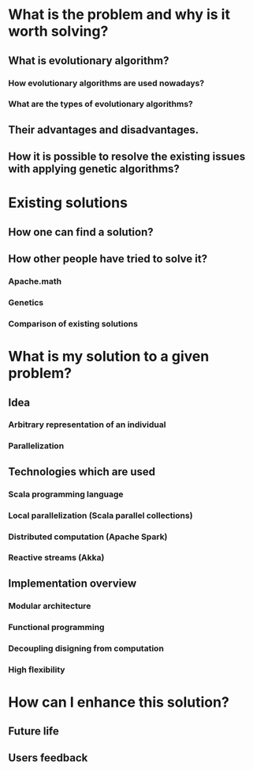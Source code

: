 # What is the problem and why is it worth solving?

## What is evolutionary algorithm?
### How evolutionary algorithms are used nowadays?
### What are the types of evolutionary algorithms?

## Their advantages and disadvantages.

## How it is possible to resolve the existing issues with applying genetic algorithms?


# Existing solutions

## How one can find a solution?

## How other people have tried to solve it?
### Apache.math
### Genetics
### Comparison of existing solutions


# What is my solution to a given problem?

## Idea
### Arbitrary representation of an individual
### Parallelization

## Technologies which are used
### Scala programming language
### Local parallelization (Scala parallel collections)
### Distributed computation (Apache Spark)
### Reactive streams (Akka)


## Implementation overview
### Modular architecture
### Functional programming
### Decoupling disigning from computation
### High flexibility

# How can I enhance this solution?

## Future life

## Users feedback